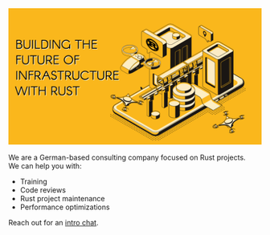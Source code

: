 <a href="https://corrode.dev/">
<img src="/profile/future.svg" alt="Corrode Rust Consulting" />
</a>

We are a German-based consulting company focused on Rust projects.  
We can help you with:

- Training
- Code reviews
- Rust project maintenance
- Performance optimizations

Reach out for an [intro chat](https://cal.com/corrode).
